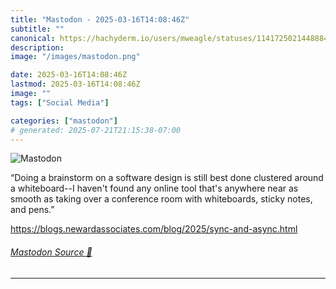 ```yaml
---
title: "Mastodon - 2025-03-16T14:08:46Z"
subtitle: ""
canonical: https://hachyderm.io/users/mweagle/statuses/114172502144888434
description:
image: "/images/mastodon.png"

date: 2025-03-16T14:08:46Z
lastmod: 2025-03-16T14:08:46Z
image: ""
tags: ["Social Media"]

categories: ["mastodon"]
# generated: 2025-07-21T21:15:38-07:00
---
```

![Mastodon](/images/mastodon.png)

<p>“Doing a brainstorm on a software design is still best done clustered around a whiteboard--I haven&#39;t found any online tool that&#39;s anywhere near as smooth as taking over a conference room with whiteboards, sticky notes, and pens.”</p><p><a href="https://blogs.newardassociates.com/blog/2025/sync-and-async.html" target="_blank" rel="nofollow noopener noreferrer" translate="no"><span class="invisible">https://</span><span class="ellipsis">blogs.newardassociates.com/blo</span><span class="invisible">g/2025/sync-and-async.html</span></a></p>


###### [Mastodon Source 🐘](https://hachyderm.io/@mweagle/114172502144888434)

___
